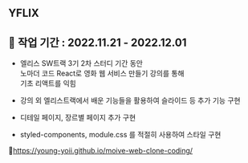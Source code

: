 ## YFLIX

## 📆 작업 기간 : 2022.11.21 - 2022.12.01<br>

- 엘리스 SW트랙 3기 2차 스터디 기간 동안<br>
  노마더 코드 React로 영화 웹 서비스 만들기 강의를 통해<br>
  기초 리액트를 익힘

- 강의 외 엘리스트랙에서 배운 기능들을 활용하여 슬라이드 등 추가 기능 구현<br>
- 디테일 페이지, 장르별 페이지 추가 구현<br>
- styled-components, module.css 를 적절히 사용하여 스타일 구현<br>

🚀https://young-yoii.github.io/moive-web-clone-coding/
